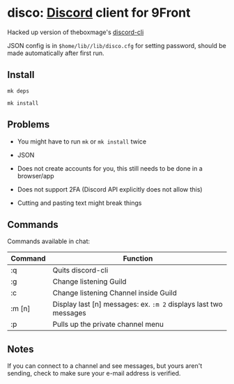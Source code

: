 # disco: [Discord](https://discord.gg) client for 9Front

Hacked up version of theboxmage's [discord-cli](https://github.com/theboxmage/discordcli)

JSON config is in `$home/lib//lib/disco.cfg` for setting password, should be made automatically after first run.

## Install

`mk deps`

`mk install`

## Problems

* You might have to run `mk` or `mk install` twice

* JSON

* Does not create accounts for you, this still needs to be done in a browser/app

* Does not support 2FA (Discord API explicitly does not allow this)

* Cutting and pasting text might break things

## Commands
Commands available in chat:

| Command       | Function         |
| ------------- |-------------|
| :q      | Quits discord-cli |
| :g      | Change listening Guild|
| :c      | Change listening Channel inside Guild |
| :m [n]      | Display last [n] messages: ex. `:m 2` displays last two messages |
| :p      | Pulls up the private channel menu |

## Notes

If you can connect to a channel and see messages, but yours aren't sending, check to make sure your e-mail address is verified.
